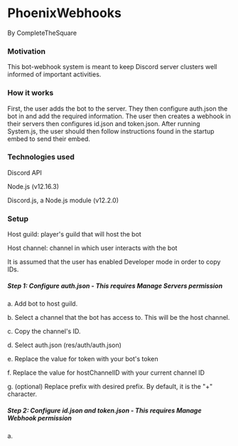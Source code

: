 # PhoenixWebhooks
By CompleteTheSquare

### Motivation 

This bot-webhook system is meant to keep Discord server clusters well informed of important activities.

### How it works
First, the user adds the bot to the server. They then configure auth.json the bot in and add the required information. The user then creates a webhook in their servers then configures id.json and token.json. After running System.js, the user should then follow instructions found in the startup embed to send their embed.

### Technologies used
Discord API

Node.js (v12.16.3)

Discord.js, a Node.js module (v12.2.0)

### Setup
Host guild: player's guild that will host the bot

Host channel: channel in which user interacts with the bot

It is assumed that the user has enabled Developer mode in order to copy IDs.



##### Step 1: Configure  auth.json - This requires Manage Servers permission

a. Add bot to host guild.

b. Select a channel that the bot has access to. This will be the host channel.

c. Copy the channel's ID.

d. Select auth.json (res/auth/auth.json)

e. Replace the value for token with your bot's token

f. Replace the value for hostChannelID with your current channel ID

g. (optional) Replace prefix with desired prefix. By default, it is the "+" character.

##### Step 2: Configure id.json and token.json - This requires Manage Webhook permission

a. 



